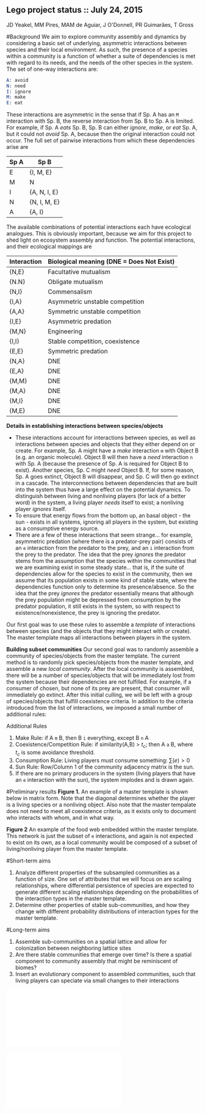 ## Lego project status :: July 24, 2015
JD Yeakel, MM Pires, MAM de Aguiar, J O'Donnell, PR Guimarães, T Gross

#Background
We aim to explore community assembly and dynamics by considering a basic set of underlying, asymmetric interactions between species and their local environment.
As such, the presence of a species within a community is a function of whether a suite of dependencies is met with regard to its needs, and the needs of the other species in the system.
The set of one-way interactions are:
```S
A: avoid
N: need
I: ignore
M: make
E: eat
```
These interactions are asymmetric in the sense that if Sp. A has an ``` M ``` interaction with Sp. B, the reverse interaction from Sp. B to Sp. A is limited.
For example, if Sp. A *eats* Sp. B, Sp. B can either *ignore*, *make*, or *eat* Sp. A, but it could not *avoid* Sp. A, because then the original interaction could not occur.
The full set of pairwise interactions from which these dependencies arise are

Sp A | Sp B
--- | ---
E | {I, M, E}
M | N
I | {A, N, I, E}
N | {N, I, M, E}
A | {A, I}

The available combinations of potential interactions each have ecological analogues.
This is obviously important, because we aim for this project to shed light on ecosystem assembly and function.
The potential interactions, and their ecological mappings are

Interaction | Biological meaning (DNE = Does Not Exist)
--- | ---
{N,E} | Facultative mutualism
{N.N} | Obligate mutualism
{N,I} | Commensalism
{I,A} | Asymmetric unstable competition
{A,A} | Symmetric unstable competition
{I,E} | Asymmetric predation
{M,N} | Engineering
{I,I} | Stable competition, coexistence
{E,E} | Symmetric predation
{N,A} | DNE
{E,A} | DNE
{M,M} | DNE
{M,A} | DNE
{M,I} | DNE
{M,E} | DNE


**Details in establishing interactions between species/objects**
* These interactions account for interactions between species, as well as interactions between species and objects that they either depend on or create.
For example, Sp. A might have a *make* interaction ```m``` with Object B (e.g. an organic molecule).
Object B will then have a *need* interaction ```n``` with Sp. A (because the presence of Sp. A is required for Object B to exist).
Another species, Sp. C might *need* Object B.
If, for some reason, Sp. A goes extinct, Object B will disappear, and Sp. C will then go extinct in a cascade.
The interconnections between dependencies that are built into the system thus have a large effect on the potential dynamics.
To distinguish between living and nonliving players (for lack of a better word) in the system, a living player *needs* itself to exist; a nonliving player *ignores* itself.
* To ensure that energy flows from the bottom up, an basal object - the sun - exists in all systems, ignoring all players in the system, but existing as a consumptive energy source.
* There are a few of these interactions that seem strange... for example, asymmetric predation (where there is a predator-prey pair) consists of an ```e``` interaction from the predator to the prey, and an ```i``` interaction from the prey to the predator.
The idea that the prey *ignores* the predator stems from the assumption that the species within the communities that we are examining exist in some steady state... that is, if the suite of dependencies allow for the species to exist in the community, then we assume that its population exists in some kind of stable state, where the dependencies function only to determine its presence/absence.
So the idea that the prey *ignores* the predator essentially means that although the prey population might be depressed from consumption by the predator population, it still exists in the system, so with respect to existence/nonexistence, the prey is ignoring the predator.

Our first goal was to use these rules to assemble a *template* of interactions between species (and the objects that they might interact with or create).
The master template maps all interactions between players in the system.

**Building subset communities**
Our second goal was to randomly assemble a community of species/objects from the master template.
The current method is to randomly pick species/objects from the master template, and assemble a new *local community*.
After the local community is assembled, there will be a number of species/objects that will be immediately lost from the system because their dependencies are not fulfilled. For example, if a consumer of chosen, but none of its prey are present, that consumer will immediately go extinct.
After this initial culling, we will be left with a group of species/objects that fulfill coexistence criteria.
In addition to the criteria introduced from the list of interactions, we imposed a small number of additional rules:

Additional Rules
1. Make Rule: if A ```m``` B, then B ```i``` everything, except B ```n``` A
2. Coexistence/Competition Rule: if similarity(A,B) > $t_c$; then A ```a``` B, where $t_c$ is some avoidance threshold.
3. Consumption Rule: Living players must consume something: $\sum(e) > 0$
4. Sun Rule: Row/Column 1 of the community adjacency matrix is the sun.
5. If there are no primary producers in the system (living players that have an ```e``` interaction with the sun), the system implodes and is drawn again.


#Preliminary results
**Figure 1.** An example of a master template is shown below in matrix form.
Note that the diagonal determines whether the player is a living species or a nonliving object.
Also note that the master tempalate does not need to meet all coexistence criteria, as it exists only to document who interacts with whom, and in what way.




**Figure 2** An example of the food web embedded within the master template.
This network is just the subset of ```e``` interactions, and again is not expected to exist on its own, as a local community would be composed of a subset of living/nonliving player from the master template.




#Short-term aims
1. Analyze different properties of the subsampled communities as a function of size. One set of attributes that we will focus on are scaling relationships, where differential persistence of species are expected to generate different scaling relationships depending on the probabilities of the interaction types in the master template.
2. Determine other properties of stable sub-communities, and how they change with different probability distributions of interaction types for the master template.

#Long-term aims
1. Assemble sub-communities on a spatial lattice and allow for colonization between neighboring lattice sites
2. Are there stable communities that emerge over time? Is there a spatial component to community assembly that might be reminiscent of biomes?
3. Insert an evolutionary component to assembled communities, such that living players can speciate via small changes to their interactions


![Master Template; Size=50](/Users/justinyeakel/Dropbox/PostDoc/2014_Lego/fig_mtemp.pdf)

![Food web; sun is at the bottom, connectance displayed at the top](/Users/justinyeakel/Dropbox/PostDoc/2014_Lego/fig_foodweb.pdf)

